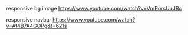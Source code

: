 responsive bg image
https://www.youtube.com/watch?v=VmPqrsUuJRc

responsive navbar
https://www.youtube.com/watch?v=At4B7A4GOPg&t=621s